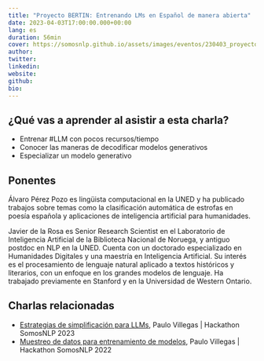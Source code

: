 ```yaml
---
title: "Proyecto BERTIN: Entrenando LMs en Español de manera abierta"
date: 2023-04-03T17:00:00.000+00:00
lang: es
duration: 56min
cover: https://somosnlp.github.io/assets/images/eventos/230403_proyecto_bertin.jpg
author: 
twitter: 
linkedin:
website: 
github: 
bio:
---
```


<EventSummary
    description="En esta charla presentaremos el origen de BERTIN y los nuevos modelos generativos liberados como parte de la iniciativa, que tiene como objetivo entrenar modelos de lenguaje en español de forma abierta, lo que significa que los datos y el código utilizados en el proceso de entrenamiento son accesibles para cualquier persona interesada en ellos."
    poster="https://somosnlp.github.io/assets/images/eventos/230403_proyecto_bertin.jpg"
    video="https://www.youtube.com/embed/tVBM5G_RUO8"
    name=""
    website=""
    twitter=""
    linkedin=""
    github=""
    bio=""
/>

## ¿Qué vas a aprender al asistir a esta charla?

- Entrenar #LLM con pocos recursos/tiempo
- Conocer las maneras de decodificar modelos generativos
- Especializar un modelo generativo

## Ponentes

Álvaro Pérez Pozo es lingüista computacional en la UNED y ha publicado trabajos sobre temas como la clasificación automática de estrofas en poesía española y aplicaciones de inteligencia artificial para humanidades.

Javier de la Rosa es Senior Research Scientist en el Laboratorio de Inteligencia Artificial de la Biblioteca Nacional de Noruega, y antiguo postdoc en NLP en la UNED. Cuenta con un doctorado especializado en Humanidades Digitales y una maestría en Inteligencia Artificial. Su interés es el procesamiento de lenguaje natural aplicado a textos históricos y literarios, con un enfoque en los grandes modelos de lenguaje. Ha trabajado previamente en Stanford y en la Universidad de Western Ontario.

## Charlas relacionadas

- [Estrategias de simplificación para LLMs](https://somosnlp.org/hackathon-2023/estrategias-de-simplificacion-para-llms), Paulo Villegas | Hackathon SomosNLP 2023
- [Muestreo de datos para entrenamiento de modelos](https://somosnlp.org/hackathon-2022/muestreo-de-datos-para-entrenamiento-de-modelos-nlp), Paulo Villegas | Hackathon SomosNLP 2022
